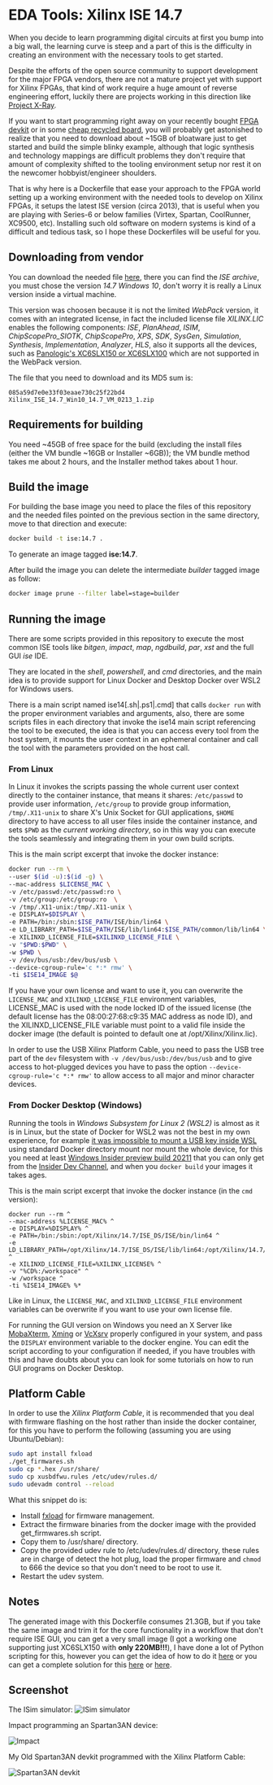 # EDA Tools: Xilinx ISE 14.7
 
When you decide to learn programming digital circuits at first you bump into a big wall, the learning curve is steep and a part of this is the difficulty in creating an environment with the necessary tools to get started.

Despite the efforts of the open source community to support development for the major FPGA vendors, there are not a mature project yet with support for Xilinx FPGAs, that kind of work require a huge amount of reverse engineering effort, luckily there are projects working in this direction like [Project X-Ray](https://github.com/SymbiFlow/prjxray).


If you want to start programming right away on your recently bought [FPGA devkit](https://www.joelw.id.au/FPGA/CheapFPGADevelopmentBoards) or in some [cheap recycled board](https://hackaday.io/project/159853-fpga-board-hack), you will probably get astonished to realize that you need to download about ~15GB of bloatware just to get started and build the simple blinky example, although that logic synthesis and technology mappings are difficult problems they don't require that amount of complexity shifted to the tooling environment setup nor rest it on the newcomer hobbyist/engineer shoulders.

That is why here is a Dockerfile that ease your approach to the FPGA world setting up a working environment with the needed tools to develop on Xilinx FPGAs, it setups the latest ISE version (circa 2013), that is useful when you are playing with Series-6 or below families (Virtex, Spartan, CoolRunner, XC9500, etc). Installing such old software on modern systems is kind of a difficult and tedious task, so I hope these Dockerfiles will be useful for you.

## Downloading from vendor

You can download the needed file [here](https://www.xilinx.com/support/download/index.html/content/xilinx/en/downloadNav/vivado-design-tools/archive-ise.html), there you can find the *ISE archive*, you must chose the version *14.7 Windows 10*, don't worry it is really a Linux version inside a virtual machine.

This version was choosen because it is not the limited *WebPack* version, it comes with an integrated license, in fact the included license file *XILINX.LIC* enables the following components: *ISE*, *PlanAhead*, *ISIM*, *ChipScopePro_SIOTK*, *ChipScopePro*, *XPS*, *SDK*, *SysGen*, *Simulation*, *Synthesis*, *Implementation*, *Analyzer*, *HLS*, also it supports all the devices, such as [Panologic's XC6SLX150 or XC6SLX100](https://github.com/tomverbeure/panologic-g2) which are not supported in the WebPack version.

The file that you need to download and its MD5 sum is:

```
085a59d7e0e33f03eaae730c25f22bd4  Xilinx_ISE_14.7_Win10_14.7_VM_0213_1.zip
```

## Requirements for building

You need ~45GB of free space for the build (excluding the install files (either the VM bundle ~16GB or Installer ~6GB)); the VM bundle method takes me about 2 hours, and the Installer method takes about 1 hour.

## Build the image

For building the base image you need to place the files of this repository and the needed files pointed on the previous section in the same directory, move to that direction and execute:

```bash
docker build -t ise:14.7 .

```

To generate an image tagged **ise:14.7**.

After build the image you can delete the intermediate *builder* tagged image as follow:

```bash
docker image prune --filter label=stage=builder
```

## Running the image
 
There are some scripts provided in this repository to execute the most common ISE tools like *bitgen*, *impact*, *map*, *ngdbuild*, *par*, *xst* and the full GUI *ise* IDE.

They are located in the *shell*, *powershell*, and *cmd* directories, and the main idea is to provide support for Linux Docker and Desktop Docker over WSL2 for Windows users.

There is a main script named ise14[.sh|.ps1|.cmd] that calls `docker run` with the proper environment variables and arguments, also, there are some scripts files in each directory that invoke the ise14 main script referencing the tool to be executed, the idea is that you can access every tool from the host system, it mounts the user context in an ephemeral container and call the tool with the parameters provided on the host call.

### From Linux

In Linux it invokes the scripts passing the whole current user context directly to the container instance, that means it shares: `/etc/passwd` to provide user information, `/etc/group` to provide group information, `/tmp/.X11-unix` to share X's Unix Socket for GUI applications, `$HOME` directory to have access to all user files inside the container instance, and sets `$PWD` as the *current working directory*, so in this way you can execute the tools seamlessly and integrating them in your own build scripts. 

This is the main script excerpt that invoke the docker instance:

```bash
docker run --rm \
--user $(id -u):$(id -g) \
--mac-address $LICENSE_MAC \
-v /etc/passwd:/etc/passwd:ro \
-v /etc/group:/etc/group:ro  \
-v /tmp/.X11-unix:/tmp/.X11-unix \
-e DISPLAY=$DISPLAY \
-e PATH=/bin:/sbin:$ISE_PATH/ISE/bin/lin64 \
-e LD_LIBRARY_PATH=$ISE_PATH/ISE/lib/lin64:$ISE_PATH/common/lib/lin64 \
-e XILINXD_LICENSE_FILE=$XILINXD_LICENSE_FILE \
-v "$PWD:$PWD" \
-w $PWD \
-v /dev/bus/usb:/dev/bus/usb \
--device-cgroup-rule='c *:* rmw' \
-ti $ISE14_IMAGE $@
```

If you have your own license and want to use it, you can overwrite the `LICENSE_MAC` and `XILINXD_LICENSE_FILE` environment variables, LICENSE_MAC is used with the node locked ID of the issued license (the default license has the 08:00:27:68:c9:35 MAC address as node ID), and the XILINXD_LICENSE_FILE variable must point to a valid file inside the docker image (the default is pointed to default one at /opt/Xilinx/Xilinx.lic).

In order to use the USB Xilinx Platform Cable, you need to pass the USB tree part of the `dev` filesystem with `-v /dev/bus/usb:/dev/bus/usb` and to give access to hot-plugged devices you have to pass the option `--device-cgroup-rule='c *:* rmw'` to allow access to all major and minor character devices.

### From Docker Desktop (Windows)

Running the tools in *Windows Subsystem for Linux 2 (WSL2)* is almost as it is in Linux, but the state of Docker for WSL2 was not the best in my own experience, for example [it was impossible to mount a USB key inside WSL](https://docs.microsoft.com/en-us/windows/wsl/wsl2-mount-disk#limitations) using standard Docker directory mount nor mount the whole device, for this you need at least [Windows Insider preview build 20211](https://github.com/microsoft/WSL/discussions/6061) that you can only get from the [Insider Dev Channel](https://blogs.windows.com/windows-insider/2020/09/10/announcing-windows-10-insider-preview-build-20211/), and when you `docker build` your images it takes ages.

This is the main script excerpt that invoke the docker instance (in the `cmd` version):

```batchfile
docker run --rm ^
--mac-address %LICENSE_MAC% ^
-e DISPLAY=%DISPLAY% ^
-e PATH=/bin:/sbin:/opt/Xilinx/14.7/ISE_DS/ISE/bin/lin64 ^
-e LD_LIBRARY_PATH=/opt/Xilinx/14.7/ISE_DS/ISE/lib/lin64:/opt/Xilinx/14.7/ISE_DS/common/lib/lin64 ^
-e XILINXD_LICENSE_FILE=%XILINX_LICENSE% ^
-v "%CD%:/workspace" ^
-w /workspace ^
-ti %ISE14_IMAGE% %*
```

Like in Linux, the `LICENSE_MAC`, and `XILINXD_LICENSE_FILE` environment variables can be overwrite if you want to use your own license file.

For running the GUI version on Windows you need an X Server like [MobaXterm](https://mobaxterm.mobatek.net/), [Xming](http://www.straightrunning.com/XmingNotes/) or [VcXsrv](https://sourceforge.net/projects/vcxsrv/) properly configured in your system, and pass the `DISPLAY` environment variable to the docker engine. You can edit the script according to your configuration if needed, if you have troubles with this and have doubts about you can look for some tutorials on how to run GUI programs on Docker Desktop.

## Platform Cable

In order to use the *Xilinx Platform Cable*, it is recommended that you deal with firmware flashing on the host rather than inside the docker container, for this you have to perform the following (assuming you are using Ubuntu/Debian):

```bash
sudo apt install fxload
./get_firmwares.sh
sudo cp *.hex /usr/share/ 
sudo cp xusbdfwu.rules /etc/udev/rules.d/
sudo udevadm control --reload
```

What this snippet do is: 
* Install [fxload](https://linux.die.net/man/8/fxload) for firmware management.
* Extract the firmware binaries from the docker image with the provided get_firmwares.sh script.
* Copy them to /usr/share/ directory.
* Copy the provided udev rule to /etc/udev/rules.d/ directory, these rules are in charge of detect the hot plug, load the proper firmware and `chmod` to 666 the device so that you don't need to be root to use it.
* Restart the udev system.

## Notes

The generated image with this Dockerfile consumes 21.3GB, but if you take the same image and trim it for the core functionality in a workflow that don't require ISE GUI, you can get a very small image (I got a working one supporting just XC6SLX150 with **only 220MB!!!**), I have done a lot of Python scripting for this, however you can get the idea of how to do it [here](https://stenci.la/blog/2017-07-docker-with-strace/) or you can get a complete solution for this [here](https://github.com/docker-slim/docker-slim) or [here](https://github.com/ak-1/sackman).

## Screenshot

The ISim simulator:
![ISim simulator](./pictures/isim.png)

Impact programming an Spartan3AN device:

![Impact](./pictures/impact.png)

My Old Spartan3AN devkit programmed with the Xilinx Platform Cable:

![Spartan3AN devkit](./pictures/spartan3an.jpg)

